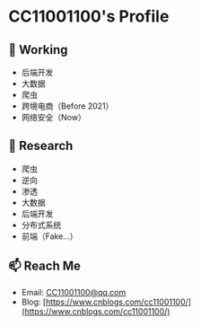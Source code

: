 # CC11001100's Profile

<!-- <p align="left">
  <img src ="https://github-readme-stats.vercel.app/api?username=CC11001100&show_icons=true&hide_border=true&theme=graywhite&include_all_commits=true&count_private=true">
  <img src ="https://github-readme-stats.vercel.app/api/top-langs/?username=CC11001100&layout=compact&hide_border=true&langs_count=10&theme=graywhite&include_all_commits=true&count_private=true">
</p> -->


## 🔭 Working
- 后端开发 
- 大数据 
- 爬虫 
- 跨境电商（Before 2021）
- 网络安全（Now）


## 🌱 Research
- 爬虫 
- 逆向 
- 渗透 
- 大数据 
- 后端开发 
- 分布式系统 
- 前端（Fake...）


## 📫 Reach Me
- Email: [CC11001100@qq.com](mailto:CC11001100@qq.com)
- Blog: [https://www.cnblogs.com/cc11001100/](https://www.cnblogs.com/cc11001100/)
